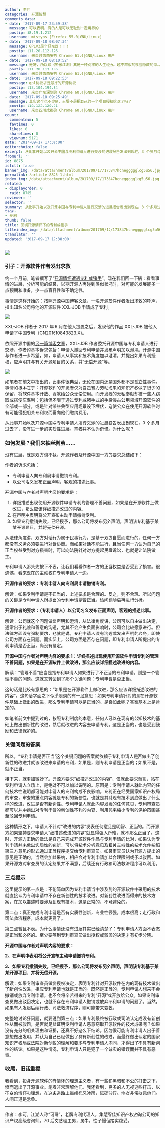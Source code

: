 ```yaml
---
author: 李可
categories: 开源智慧
comments_data:
- date: '2017-09-17 23:59:38'
  message: 可以表明，有的人是可以无耻到一定境界的
  postip: 58.19.1.212
  username: mistyos [Firefox 55.0|GNU/Linux]
- date: '2017-09-18 08:07:34'
  message: GPLV3是个好东西！！！
  postip: 111.20.112.126
  username: 来自陕西西安的 Chrome 61.0|GNU/Linux 用户
- date: '2017-09-18 08:10:52'
  message: 是呀，所以读《笑傲江湖》真是一种别样的人生经历。越不群似的嘴脸隐藏的深。。。大理想往往是私利套现的遮羞布。当下讲情怀才能真正巩固私利，你说是为了私利，那很容易死在那些越不群手里！！！
  postip: 111.20.112.126
  username: 来自陕西西安的 Chrome 61.0|GNU/Linux 用户
- date: '2017-09-18 09:22:53'
  message: gpl协议才是最好的开源协议
  postip: 113.104.194.84
  username: 来自广东深圳的 Chrome 60.0|GNU/Linux 用户
- date: '2017-09-18 09:25:49'
  message: 其实这个也不少见，王垠不是把自己的一个项目授权给改了吗？
  postip: 118.122.120.11
  username: 来自四川成都的 Chrome 60.0|GNU/Linux 用户
count:
  commentnum: 5
  favtimes: 0
  likes: 0
  sharetimes: 0
  viewnum: 5171
date: '2017-09-17 17:38:00'
editorchoice: false
excerpt: 从此事开始以及开源中国与专利申请人进行交涉的进展报告发出到现在，3 个多月过去了，没有进一步的实质性进展。笔者并不认为奇怪。为什么呢？ 
fromurl: ''
id: 8875
islctt: false
banner_img: /data/attachment/album/201709/17/173847hcneggggglcg5u56.jpg
permalink: /article-8875-1.html
index_img: /data/attachment/album/201709/17/173847hcneggggglcg5u56.jpg
related:
- displayorder: 0
  raid: 8765
reviewer: ''
selector: ''
summary: 从此事开始以及开源中国与专利申请人进行交涉的进展报告发出到现在，3 个多月过去了，没有进一步的实质性进展。笔者并不认为奇怪。为什么呢？ 
tags:
- 专利
thumb: false
title: 回锅开源情怀下的专利咸猪手
titleindex_img: /data/attachment/album/201709/17/173847hcneggggglcg5u56.jpg
translator: ''
updated: '2017-09-17 17:38:00'
---
```


![](/data/attachment/album/201709/17/173847hcneggggglcg5u56.jpg)


### 引子：开源软件作者发出求救


约一个月前，笔者撰写了“[开源情怀遭遇专利咸猪手](/article-8765-1.html)”。现在我们回一下锅：看看事情的进展，分析可能的结果，以期开源人再碰到类似状况时，对可能的发展能多一点预期和准备，少一点盲目性和不确定性。


事情是这样开始的：按照[开源中国博客文章](https://my.oschina.net/xuxueli/blog/918201)，一名开源软件作者发出求救的呼声，指出知名公司将他的开源软件 XXL-JOB 申请成了专利。


![](/data/attachment/album/201709/17/173318m33nhsesszmjmh33.png)


XXL-JOB 作者于 2017 年 6 月在他人提醒之后，发现他的作品 XXL-JOB 被他人申请了中国专利（CN201610843823.X）。


依照开源中国的[另一篇博客文章](https://my.oschina.net/javayou/blog/918941)，XXL-JOB 作者委托开源中国与专利申请人进行交涉，作者的基本诉求包括：申请人撤回专利申请并发布声明加以澄清。开源中国与作者进一步希望，如，申请人从事实和技术角度加以澄清，并提出如果专利授权，应声明其与有关开源项目的关系，并“无偿开源”等。


![](/data/attachment/album/201709/17/173337ajlhhjzjkkhlmqrs.png)


如笔者在前文中指出的，此事件很典型，无论在国内还是国外都不是孤立性事件。事情的根本在于：开源软件的开发者仅对自己智力劳动成果的知识产权做了很少的保留，将软件基本开放、贡献给公众无偿使用。而开发者的无私奉献却被一些人窃取或搭便车谋利：包括但不限于通过专利咸猪手式的手段侵占公用领域开源软件的全部或一部分，或是针对某些典型应用场景设下埋伏，迫使公众在使用开源软件时有可能侵犯相关专利权而需向他们缴纳费用。


从此事开始以及开源中国与专利申请人进行交涉的进展报告发出到现在，3 个多月过去了，没有进一步的实质性进展。笔者并不认为奇怪。为什么呢？ 


### 如何发展？我们来抽丝剥茧……


没有进展，就是双方谈不拢。开源作者及开源中国一方的要求总结如下：


作者的诉求包括：


* 专利申请人向专利局申请撤销专利。
* 以公司名义发布正面声明，客观的描述此事。


开源中国与作者对声明内容的要求是：


1. 详细描述出现使用开源软件申请专利的管理不善问题，如果是在开源软件上做改进，那么应该详细描述改进的内容。
2. 在声明中表明将公开宣布主动申请撤销专利。
3. 如果专利撤销失败，已经授予，那么公司将发布另外声明，声明该专利基于某某开源项目，并将无偿开源。


从法律角度讲，双方对话行为属于民事行为，是基于双方自愿而进行的，任何一方都没有义务必须要进行对话协商。而如果对话不能进行，且当任何一方认为自己的正当权益受到对方损害时，可以向法院针对对方提起民事诉讼，也就是让法院做主。


专利申请人那头先按下不表，让我们看看作者一方的正当权益是否受到了损害。很遗憾，看来现在的主动权在专利申请人一边。


**开源作者的要求：专利申请人向专利局申请撤销专利。**


解读：如果专利申请是不正当的，上述要求是合理的。反之，则不合理。所以问题的关键是专利申请人所提出的专利申请是否正当。该问题随后再进行分析。


**开源作者的要求：（专利申请人）以公司名义发布正面声明，客观的描述此事。**


解读：公司就这个问题做出声明和澄清，从法律角度讲，公司可以自主做出决定，通常出于礼貌和善意的沟通，尤其不会产生负面影响时，公司会比较愿意进行。但法律方面没有强制要求，也就是说，专利申请人没有沟通或发出声明的义务，即使公司方面存在问题。而实际上，公司方面是否存在问题，即专利申请人所提出的专利申请是否正当，尚没有确定。


**开源中国与作者对声明内容的要求 1：详细描述出现使用开源软件申请专利的管理不善问题，如果是在开源软件上做改进，那么应该详细描述改进的内容。**


解读：“管理不善”应当是指专利申请人如果进行了不正当的专利申请，则是一个管理不善的问题。这就又转回到了那个关键问题：专利申请是否正当。


这句话是比较有意思的：“如果是在开源软件上做改进，那么应该详细描述改进的内容”。这句话字面之下似乎淡淡的有一层意思：如果专利申请针对的是在开源软件基础上做出的改进，那么专利申请可以是正当的。是否如此呢？答案基本上是肯定的。


如笔者前文中提到过的，按照专利制度的本意，任何人可以在现有的公知技术的基础上做出创新性的改进，然后就改进的内容去申请专利。这是正当的，也是受到鼓励和法律保护的。 


### 关键问题的答案


所以，“专利申请是否正当”这个关键问题的答案就依赖于专利申请人是否做出了创新性的改进并就该改进来申请的专利，如果是，则专利申请是正当的；如果不是，就不正当。


接下来，就更加微妙了。开源方要求“细描述改进的内容”，仅就此要求而言，站在专利申请人立场上，是绝对不可以加以说明的。原因是：专利申请人就此内容的任何技术性说明都可能对申请人的专利构成不良影响。专利正在经受国家知识产权局的审查，审查的重点内容就是专利的新创性，也就是其对现有技术到底做出了什么样的改进，改进是否有新创性。专利申请人就此内容发表的任何意见，专利审查员都可以从中摘出对专利申请的新创性不利的内容，利用其来缩小专利的保护范围甚至驳回专利申请。


这种情形之下，申请人不针对“改进的内容”发表任何意见是明智、正当的。而开源方如果坚持要求申请人“细描述改进的内容”就显得强人所难，就不那么正当了。这时，开源方正确的做法是自己来完成开源软件作品与专利申请的比对，如果认为专利申请并未做出实质性的创新，可以将技术分析意见及相关支持性的技术文件按照第三方意见的形式通过正当程序提交给专利审查员。如果审查员认为开源方提出的意见是正确的，当然会加以采纳，相应会对专利申请加以合理限制或予以驳回。如果开源方对审查员的认定结果并不满意，后续还有行政和司法救济程序可以利用。


### 三点提示


这里提示的第一点是：不能简单因为专利申请当中涉及到的开源软件中采用的技术就直接认为专利申请中不存在新创性的技术改进。对新创性改进而得来的技术方案，在加以描述时要涉及到现有技术，这是正常的，不可避免的。


第二点：真正完成专利申请是否有实质性创新，专业性很强，成本很高；走行政和司法救济程序，成本就更高了。


第三点暂且不表。为什么事情还没有进展其实已经清楚了：专利申请人方面不表态是正当和必然的。至少要等到专利审查员做出授权或驳回的决定才有初步分晓。


**开源中国与作者对声明内容的要求：**


**2、在声明中表明将公开宣布主动申请撤销专利。**


**3、如果专利撤销失败，已经授予，那么公司将发布另外声明，声明该专利基于某某开源项目，并将无偿开源。**


解读：如果专利审查员做出授权决定，表明专利针对开源软件在内的现有技术做出了新创性改进，相应专利申请也就是正当的。既然是正当的，专利申请人想来不会撤销或放弃专利申请，也不会将辛苦得来的专利“开源”或开放给公众。如果专利审查员做出驳回决定，也就不存在专利申请人撤销或放弃专利申请的问题了。当然，如果有人发起后续行政、司法救济程序，则可能带来变数。 


完整地讨论好问题，就要说到第三点：如果专利最终被行政或司法认定成没有新创性从而被驳回，是否就足以证明专利申请人恶意窃取开源软件的技术成果呢？如果没有充分的相关理由和证据，还真不好这么下结论。因为很可能专利申请人出于善意想做出发明，并认为自己已经做出了具有新创性的改进，而最终做出认定的国家知识产权局或法院对新创性的理解和要求与专利申请人不同，才得出了不具有新创性的结论。如果是这种情况，专利申请人只是犯了一个诚实的错误而并不具有恶意。


### 收尾，旧话重提


我看到，投身开源软件的有情怀的理想主义者，有一些在黑暗和不公的打击之下，愤而退出了开源事业。笔者非常理解他们。我还看到，更多的人无视这些打击，以不变的情怀和理想，在这条道路上继续栉风沐雨，砥砺前行。笔者非常敬佩他们。人间正道是沧桑。




---


作者：李可，江湖人称“可哥”，老牌专利代理人，集慧智佳知识产权咨询公司的知识产权高级咨询师。70 后文艺理工男，属牛，性子慢但踏实稳妥。